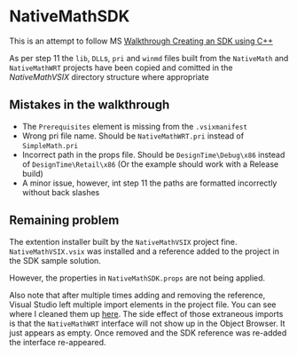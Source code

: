 # NativeMathSDK

This is an attempt to follow MS [Walkthrough Creating an SDK using C++](https://docs.microsoft.com/en-us/visualstudio/extensibility/walkthrough-creating-an-sdk-using-cpp)

As per step 11 the `lib`, `DLL`s, `pri` and `winmd` files built from the `NativeMath` and `NativeMathWRT` projects have been copied and comitted in the *NativeMathVSIX* directory structure where appropriate


## Mistakes in the walkthrough

* The `Prerequisites` element is missing from the `.vsixmanifest`
* Wrong pri file name. Should be `NativeMathWRT.pri` instead of `SimpleMath.pri`
* Incorrect path in the props file. Should be `DesignTime\Debug\x86` instead of `DesignTime\Retail\x86` (Or the example should work with a Release build)
* A minor issue, however, int step 11 the paths are formatted incorrectly without back slashes


## Remaining problem

The extention installer built by the `NativeMathVSIX` project fine.
`NativeMathVSIX.vsix` was installed and a reference added to the project in the SDK sample solution.

However, the properties in `NativeMathSDK.props` are not being applied.

Also note that after multiple times adding and removing the reference, Visual Studio left multiple import elements in the project file.
You can see where I cleaned them up [here](https://github.com/phraemer/NativeMathSDK/commit/8044ebe35f8e1d85ff28a4e93c3836c37556692d).
The side effect of those extraneous imports is that the `NativeMathWRT` interface will not show up in the Object Browser. It just appears as empty. Once removed and the SDK reference was re-added the interface re-appeared.
